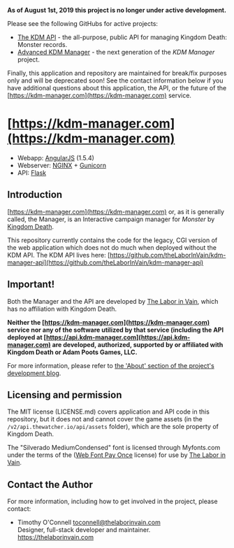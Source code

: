 **As of August 1st, 2019 this project is no longer under active development.**

Please see the following GitHubs for active projects:
* [The KDM API](https://github.com/theLaborInVain/kdm-manager-api) - the all-purpose, public API for managing Kingdom Death: Monster records.
* [Advanced KDM Manager](https://github.com/theLaborInVain/Advanced-KDM-Manager) - the next generation of the *KDM Manager* project.

Finally, this application and repository are maintained for break/fix purposes
only and will be deprecated soon! See the contact information below if you have
additional questions about this application, the API, or the future of the
[https://kdm-manager.com](https://kdm-manager.com) service.

# [https://kdm-manager.com](https://kdm-manager.com)
* Webapp: [AngularJS](https://angularjs.org/) (1.5.4)
* Webserver: [NGINX](https://www.nginx.com/) + [Gunicorn](http://gunicorn.org/)
* API: [Flask](http://flask.pocoo.org/)

## Introduction 
[https://kdm-manager.com](https://kdm-manager.com) or, as it is generally
called, the Manager, is an Interactive campaign manager for *Monster* by
[Kingdom Death](https://kingdomdeath.com).

This repository currently contains the code for the legacy, CGI version of the
web application which does not do much when deployed without the KDM API.
The KDM API lives here:
[https://github.com/theLaborInVain/kdm-manager-api](https://github.com/theLaborInVain/kdm-manager-api)


## Important!
Both the Manager and the API are developed by [The Labor in Vain](https://thelaborinvain.com),
which has no affiliation with Kingdom Death.

**Neither the [https://kdm-manager.com](https://kdm-manager.com) service nor any
of the software utilized by that service (including the API deployed at
[https://api.kdm-manager.com](https://api.kdm-manager.com) are developed,
authorized, supported by or affiliated with Kingdom Death or Adam Poots Games,
LLC.**

For more information, please refer to
[the 'About' section of the project's development blog](http://kdm-manager.blogspot.com/p/credits-and-acknowledgements.html).

## Licensing and permission
The MIT license (LICENSE.md) covers application and API code in this repository,
but it does not and cannot cover the game assets (in the `/v2/api.thewatcher.io/api/assets`
folder), which are the sole property of Kingdom Death.

The "Silverado MediumCondensed" font is licensed through Myfonts.com under the
terms of the ([Web Font Pay Once](https://www.myfonts.com/viewlicense.php?lid=1630)
license) for use by [The Labor in Vain](https://www.myfonts.com/viewlicense.php?lid=1630).

## Contact the Author

For more information, including how to get involved in the project, please contact:

* Timothy O'Connell [toconnell@thelaborinvain.com](mailto:toconnell@thelaborinvain.com) <br />
  Designer, full-stack developer and maintainer. <br />
  https://thelaborinvain.com

